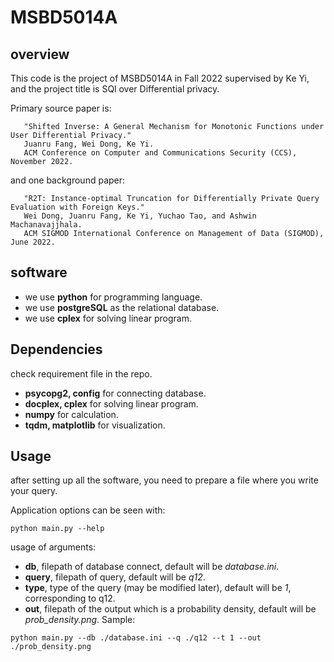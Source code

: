 # MSBD5014A

## overview

This code is the project of MSBD5014A in Fall 2022 supervised by Ke Yi, and the project title is SQl over Differential privacy.

Primary source paper is: 

```
   "Shifted Inverse: A General Mechanism for Monotonic Functions under User Differential Privacy."
   Juanru Fang, Wei Dong, Ke Yi.
   ACM Conference on Computer and Communications Security (CCS), November 2022.
```

and one background paper:

```
   "R2T: Instance-optimal Truncation for Differentially Private Query Evaluation with Foreign Keys."
   Wei Dong, Juanru Fang, Ke Yi, Yuchao Tao, and Ashwin Machanavajjhala.
   ACM SIGMOD International Conference on Management of Data (SIGMOD), June 2022.
```

## software

- we use **python** for programming language.
- we use **postgreSQL** as the relational database.
- we use **cplex** for solving linear program.

## Dependencies

check requirement file in the repo.

- **psycopg2, config** for connecting database.
- **docplex, cplex** for solving linear program.
- **numpy** for calculation.
- **tqdm, matplotlib** for visualization.

## Usage

after setting up all the software, you need to prepare a file where you write your query.

Application options can be seen with:

```
python main.py --help
```

usage of arguments:

- **db**, filepath of database connect, default will be _database.ini_.
- **query**, filepath of query, default will be _q12_.
- **type**, type of the query (may be modified later), default will be _1_, corresponding to q12.
- **out**, filepath of the output which is a probability density, default will be _prob_density.png_.
Sample:

```
python main.py --db ./database.ini --q ./q12 --t 1 --out ./prob_density.png
```